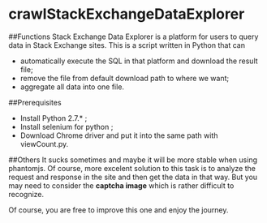 # crawlStackExchangeDataExplorer

##Functions
Stack Exchange Data Explorer is a platform for users to query data in Stack Exchange sites.
This is a script written in Python that can 
* automatically execute the SQL in that platform and download the result file;
* remove the file from default download path to where we want;
* aggregate all data into one file.


##Prerequisites
* Install Python 2.7.* ;
* Install selenium for python ;
* Download Chrome driver and put it into the same path with viewCount.py.
 

##Others
It sucks sometimes and maybe it will be more stable when using phantomjs.
Of course, more excelent solution to this task is to analyze the request and response in the site and then get the data in that way. But you may need to consider the **captcha image** which is rather difficult to recognize.

Of course, you are free to improve this one and enjoy the journey. 

